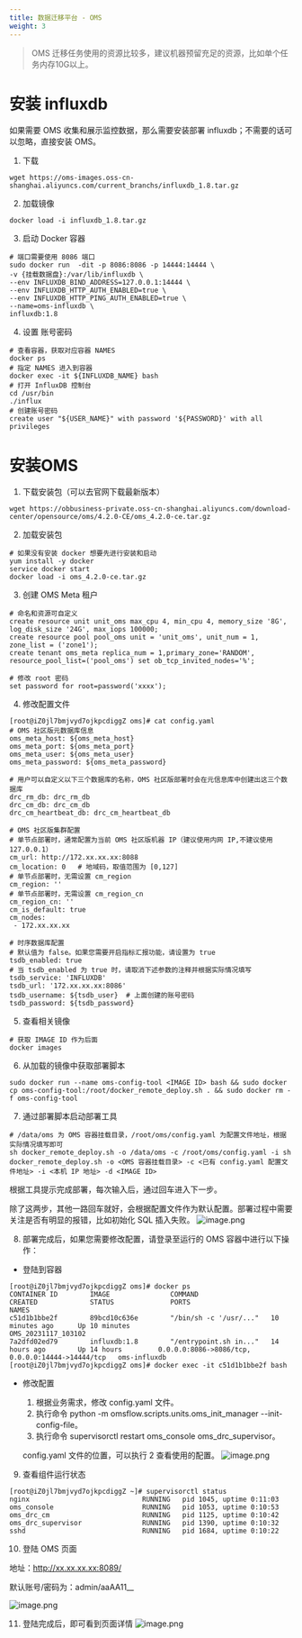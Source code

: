 ```yaml
---
title: 数据迁移平台 - OMS
weight: 3
---
```


> OMS 迁移任务使用的资源比较多，建议机器预留充足的资源，比如单个任务内存10G以上。

# 安装 influxdb
如果需要 OMS 收集和展示监控数据，那么需要安装部署 influxdb；不需要的话可以忽略，直接安装 OMS。

1. 下载
```
wget https://oms-images.oss-cn-shanghai.aliyuncs.com/current_branchs/influxdb_1.8.tar.gz
```

2. 加载镜像
```
docker load -i influxdb_1.8.tar.gz
```

3. 启动 Docker 容器
```
# 端口需要使用 8086 端口
sudo docker run  -dit -p 8086:8086 -p 14444:14444 \
-v {挂载数据盘}:/var/lib/influxdb \
--env INFLUXDB_BIND_ADDRESS=127.0.0.1:14444 \
--env INFLUXDB_HTTP_AUTH_ENABLED=true \
--env INFLUXDB_HTTP_PING_AUTH_ENABLED=true \
--name=oms-influxdb \
influxdb:1.8
```

4. 设置 账号密码
```
# 查看容器，获取对应容器 NAMES
docker ps
# 指定 NAMES 进入到容器
docker exec -it ${INFLUXDB_NAME} bash
# 打开 InfluxDB 控制台
cd /usr/bin
./influx
# 创建账号密码
create user "${USER_NAME}" with password '${PASSWORD}' with all privileges
```

# 安装OMS

1. 下载安装包（可以去官网下载最新版本）

```
wget https://obbusiness-private.oss-cn-shanghai.aliyuncs.com/download-center/opensource/oms/4.2.0-CE/oms_4.2.0-ce.tar.gz
```

2. 加载安装包
```
# 如果没有安装 docker 想要先进行安装和启动
yum install -y docker
service docker start
docker load -i oms_4.2.0-ce.tar.gz
```

3. 创建 OMS Meta 租户
```
# 命名和资源可自定义
create resource unit unit_oms max_cpu 4, min_cpu 4, memory_size '8G', log_disk_size '24G', max_iops 100000;
create resource pool pool_oms unit = 'unit_oms', unit_num = 1, zone_list = ('zone1');
create tenant oms_meta replica_num = 1,primary_zone='RANDOM', resource_pool_list=('pool_oms') set ob_tcp_invited_nodes='%';

# 修改 root 密码
set password for root=password('xxxx');
```

4. 修改配置文件

```
[root@iZ0jl7bmjvyd7ojkpcdiggZ oms]# cat config.yaml
# OMS 社区版元数据库信息
oms_meta_host: ${oms_meta_host}
oms_meta_port: ${oms_meta_port}
oms_meta_user: ${oms_meta_user}
oms_meta_password: ${oms_meta_password}

# 用户可以自定义以下三个数据库的名称，OMS 社区版部署时会在元信息库中创建出这三个数据库
drc_rm_db: drc_rm_db
drc_cm_db: drc_cm_db
drc_cm_heartbeat_db: drc_cm_heartbeat_db

# OMS 社区版集群配置
# 单节点部署时，通常配置为当前 OMS 社区版机器 IP（建议使用内网 IP,不建议使用 127.0.0.1）
cm_url: http://172.xx.xx.xx:8088
cm_location: 0   # 地域码，取值范围为 [0,127]
# 单节点部署时，无需设置 cm_region
cm_region: ''
# 单节点部署时，无需设置 cm_region_cn
cm_region_cn: ''
cm_is_default: true
cm_nodes:
 - 172.xx.xx.xx

# 时序数据库配置
# 默认值为 false。如果您需要开启指标汇报功能，请设置为 true
tsdb_enabled: true
# 当 tsdb_enabled 为 true 时，请取消下述参数的注释并根据实际情况填写
tsdb_service: 'INFLUXDB'
tsdb_url: '172.xx.xx.xx:8086'
tsdb_username: ${tsdb_user}  # 上面创建的账号密码
tsdb_password: ${tsdb_password}
```

5. 查看相关镜像
```
# 获取 IMAGE ID 作为后面
docker images
```

6. 从加载的镜像中获取部署脚本
```
sudo docker run --name oms-config-tool <IMAGE ID> bash && sudo docker cp oms-config-tool:/root/docker_remote_deploy.sh . && sudo docker rm -f oms-config-tool
```

7. 通过部署脚本启动部署工具
```
# /data/oms 为 OMS 容器挂载目录，/root/oms/config.yaml 为配置文件地址，根据实际情况填写即可
sh docker_remote_deploy.sh -o /data/oms -c /root/oms/config.yaml -i sh docker_remote_deploy.sh -o <OMS 容器挂载目录> -c <已有 config.yaml 配置文件地址> -i <本机 IP 地址> -d <IMAGE ID>
```

根据工具提示完成部署，每次输入后，通过回车进入下一步。

除了这两步，其他一路回车就好，会根据配置文件作为默认配置。部署过程中需要关注是否有明显的报错，比如初始化 SQL 插入失败。
![image.png](/img/deploy_tools/deploy_oms/p1.png)

8. 部署完成后，如果您需要修改配置，请登录至运行的 OMS 容器中进行以下操作：

- 登陆到容器
```
[root@iZ0jl7bmjvyd7ojkpcdiggZ oms]# docker ps
CONTAINER ID        IMAGE               COMMAND                  CREATED             STATUS              PORTS                                              NAMES
c51d1b1bbe2f        89bcd10c636e        "/bin/sh -c '/usr/..."   10 minutes ago      Up 10 minutes                                                          OMS_20231117_103102
7a2dfd02ed79        influxdb:1.8        "/entrypoint.sh in..."   14 hours ago        Up 14 hours         0.0.0.0:8086->8086/tcp, 0.0.0.0:14444->14444/tcp   oms-influxdb
[root@iZ0jl7bmjvyd7ojkpcdiggZ oms]# docker exec -it c51d1b1bbe2f bash
```

- 修改配置

    1. 根据业务需求，修改 config.yaml 文件。
    2. 执行命令 python -m omsflow.scripts.units.oms_init_manager --init-config-file。
    3. 执行命令 supervisorctl restart oms_console oms_drc_supervisor。

    config.yaml 文件的位置，可以执行 2 查看使用的配置。
![image.png](/img/deploy_tools/deploy_oms/p2.png)

9. 查看组件运行状态
```
[root@iZ0jl7bmjvyd7ojkpcdiggZ ~]# supervisorctl status
nginx                            RUNNING   pid 1045, uptime 0:11:03
oms_console                      RUNNING   pid 1053, uptime 0:10:53
oms_drc_cm                       RUNNING   pid 1125, uptime 0:10:42
oms_drc_supervisor               RUNNING   pid 1390, uptime 0:10:32
sshd                             RUNNING   pid 1684, uptime 0:10:22
```

10. 登陆 OMS 页面

地址：http://xx.xx.xx.xx:8089/

默认账号/密码为：admin/aaAA11__

![image.png](/img/deploy_tools/deploy_oms/p3.png)

11. 登陆完成后，即可看到页面详情
![image.png](/img/deploy_tools/deploy_oms/p4.png)

